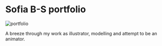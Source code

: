 # Sofia B-S portfolio

![portfolio]()

A breeze through my work as illustrator, modelling and attempt to be an animator.
